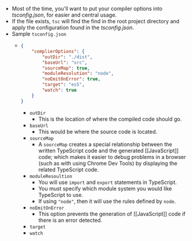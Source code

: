 - Most of the time, you'll want to put your compiler options into _tsconfig.json_, for easier and central usage.
- If the file exists, `tsc` will find the find in the root project directory and apply the configuration found in the _tsconfig.json_.
- Sample `tsconfig.json`
	- ```json
	  {
	      "complierOptions": {
	          "outDir": "./dist",
	          "baseUrl": "src",
	          "sourceMap": true,
	          "moduleResolution": "node",
	          "noEmitOnError": true,
	          "target": "es5",
	          "watch": true
	      }
	  }
	  ```
		- `outDir`
			- This is the location of where the compiled code should go.
		- `baseUrl`
			- This would be where the source code is located.
		- `sourceMap`
			- A `sourceMap` creates a special relationship between the written TypeScript code and the generated [[JavaScript]] code; which makes it easier to debug problems in a browser (such as with using Chrome Dev Tools) by displaying the related TypeScript code.
		- `moduleResoultion`
			- You will use `import` and `export` statements in TypeScript.
			- You must specify which module system you would like TypeScript to use.
			- If using `"node"`, then it will use the rules defined by `node`.
		- `noEmitOnError`
			- This option prevents the generation of [[JavaScript]] code if there is an error detected.
		- `target`
		- `watch`